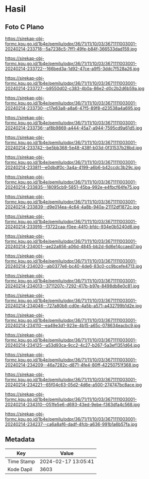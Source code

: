 # Hasil

## Foto C Plano

https://sirekap-obj-formc.kpu.go.id/1b4e/pemilu/pdpr/36/71/11/10/03/3671111003001-20240214-233718--5a7238c5-7ff1-49fe-b84f-366533dad159.jpg

https://sirekap-obj-formc.kpu.go.id/1b4e/pemilu/pdpr/36/71/11/10/03/3671111003001-20240214-233722--166bed3a-1d92-47ce-a9f5-3ddc7f528a26.jpg

https://sirekap-obj-formc.kpu.go.id/1b4e/pemilu/pdpr/36/71/11/10/03/3671111003001-20240214-233727--b9550d02-c383-4b0a-86e2-d0c2b2d6b59a.jpg

https://sirekap-obj-formc.kpu.go.id/1b4e/pemilu/pdpr/36/71/11/10/03/3671111003001-20240214-233730--c17e63a8-a8a6-47f5-89f8-d23538a4a695.jpg

https://sirekap-obj-formc.kpu.go.id/1b4e/pemilu/pdpr/36/71/11/10/03/3671111003001-20240214-233736--af8b9869-a444-45a7-a944-7595cd9a61d5.jpg

https://sirekap-obj-formc.kpu.go.id/1b4e/pemilu/pdpr/36/71/11/10/03/3671111003001-20240214-233742--be5bb368-5e48-438f-b03d-0f31537b28bd.jpg

https://sirekap-obj-formc.kpu.go.id/1b4e/pemilu/pdpr/36/71/11/10/03/3671111003001-20240214-233811--e0dbdf0c-3a4a-4199-a6b6-b42ccdc3b29c.jpg

https://sirekap-obj-formc.kpu.go.id/1b4e/pemilu/pdpr/36/71/11/10/03/3671111003001-20240214-233835--18095cb9-5851-45ba-992e-e4fbcf64fe75.jpg

https://sirekap-obj-formc.kpu.go.id/1b4e/pemilu/pdpr/36/71/11/10/03/3671111003001-20240214-233839--d9e014ea-4c64-4a8b-940a-21112df1872c.jpg

https://sirekap-obj-formc.kpu.go.id/1b4e/pemilu/pdpr/36/71/11/10/03/3671111003001-20240214-233916--f3722caa-f0ee-44f0-bfdc-934e0b5240d6.jpg

https://sirekap-obj-formc.kpu.go.id/1b4e/pemilu/pdpr/36/71/11/10/03/3671111003001-20240214-234001--ae22a856-a06d-4845-bb2d-6d6e14ccaed7.jpg

https://sirekap-obj-formc.kpu.go.id/1b4e/pemilu/pdpr/36/71/11/10/03/3671111003001-20240214-234020--ab0377e6-bc40-4de6-83c0-cc9bcefe4713.jpg

https://sirekap-obj-formc.kpu.go.id/1b4e/pemilu/pdpr/36/71/11/10/03/3671111003001-20240214-234013--3711207c-7292-417b-b97e-8498db8e0c81.jpg

https://sirekap-obj-formc.kpu.go.id/1b4e/pemilu/pdpr/36/71/11/10/03/3671111003001-20240214-234046--727a80b8-cd0e-4a5b-a571-a432799b1d2e.jpg

https://sirekap-obj-formc.kpu.go.id/1b4e/pemilu/pdpr/36/71/11/10/03/3671111003001-20240214-234110--ea49e3d1-923e-4b15-a65c-078634eacbc9.jpg

https://sirekap-obj-formc.kpu.go.id/1b4e/pemilu/pdpr/36/71/11/10/03/3671111003001-20240214-234125--a53d93ca-9cc2-4c27-b267-5a3ef1351d64.jpg

https://sirekap-obj-formc.kpu.go.id/1b4e/pemilu/pdpr/36/71/11/10/03/3671111003001-20240214-234209--46a7282c-d871-4fe4-80ff-42250751f368.jpg

https://sirekap-obj-formc.kpu.go.id/1b4e/pemilu/pdpr/36/71/11/10/03/3671111003001-20240214-234221--65f04c63-05d2-4d6e-a500-274747bc8ace.jpg

https://sirekap-obj-formc.kpu.go.id/1b4e/pemilu/pdpr/36/71/11/10/03/3671111003001-20240214-234310--051fe5e6-d693-43ed-9ebe-f363dfa4c568.jpg

https://sirekap-obj-formc.kpu.go.id/1b4e/pemilu/pdpr/36/71/11/10/03/3671111003001-20240214-234237--ca6a8af6-dadf-4fcb-a636-991b1a6b57fa.jpg


## Metadata

| Key        | Value               |
| ---------- | ------------------- |
| Time Stamp | 2024-02-17 13:05:41 |
| Kode Dapil | 3603                |



